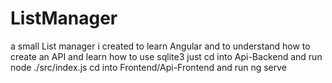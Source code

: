 # ListManager
a small List manager i created to learn Angular and to understand how to create an API and learn how to use sqlite3
just cd into Api-Backend and run node ./src/index.js
cd into Frontend/Api-Frontend and run ng serve
